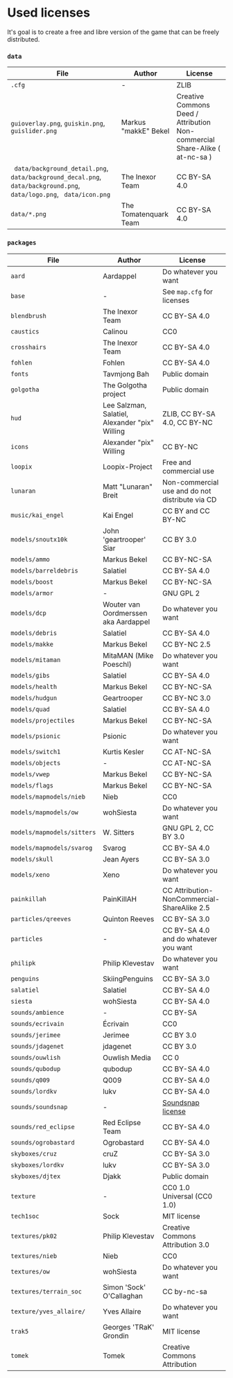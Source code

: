 # Used licenses

It's goal is to create a free and libre version of the game that can be freely distributed.

### `data`

| File | Author | License |
| ---- | ------ | ------- |
| `.cfg` | -    | ZLIB    |
| `guioverlay.png`, `guiskin.png`, `guislider.png` | Markus "makkE" Bekel | Creative Commons Deed / Attribution Non-commercial Share-Alike ( at-nc-sa ) |
| ` data/background_detail.png`, ` data/background_decal.png`, ` data/background.png`, ` data/logo.png`, ` data/icon.png` | The Inexor Team | CC BY-SA 4.0 |
| `data/*.png` | The Tomatenquark Team | CC BY-SA 4.0 |

### `packages`

| File | Author | License |
| ---- | ------ | ------- |
| `aard` | Aardappel | Do whatever you want |
| `base` | - | See `map.cfg` for licenses |
| `blendbrush` | The Inexor Team | CC BY-SA 4.0 |
| `caustics` | Calinou | CC0 |
| `crosshairs` | The Inexor Team | CC BY-SA 4.0 |
| `fohlen` | Fohlen | CC BY-SA 4.0 |
| `fonts` | Tavmjong Bah | Public domain |
| `golgotha` | The Golgotha project | Public domain |
| `hud` | Lee Salzman, Salatiel, Alexander "pix" Willing | ZLIB, CC BY-SA 4.0, CC BY-NC |
| `icons` | Alexander "pix" Willing | CC BY-NC |
| `loopix` | Loopix-Project | Free and commercial use |
| `lunaran` | Matt "Lunaran"  Breit | Non-commercial use and do not distribute via CD |
| `music/kai_engel` | Kai Engel | CC BY and CC BY-NC |
| `models/snoutx10k` | John 'geartrooper' Siar | CC BY 3.0 |
| `models/ammo`  | Markus Bekel | CC BY-NC-SA |
| `models/barreldebris` | Salatiel | CC BY-SA 4.0 |
| `models/boost` | Markus Bekel | CC BY-NC-SA |
| `models/armor` | - | GNU GPL 2 |
| `models/dcp`   | Wouter van Oordmerssen aka Aardappel | Do whatever you want |
| `models/debris` | Salatiel | CC BY-SA 4.0 |
| `models/makke` | Markus Bekel | CC BY-NC 2.5 |
| `models/mitaman` | MitaMAN (Mike Poeschl) | Do whatever you want |
| `models/gibs` | Salatiel | CC BY-SA 4.0 |
| `models/health` | Markus Bekel | CC BY-NC-SA |
| `models/hudgun` | Geartrooper | CC BY-NC 3.0 |
| `models/quad` | Salatiel      | CC BY-SA 4.0 |
| `models/projectiles` | Markus Bekel | CC BY-NC-SA |
| `models/psionic` | Psionic | Do whatever you want |
| `models/switch1` | Kurtis Kesler | CC AT-NC-SA |
| `models/objects` | - | CC AT-NC-SA |
| `models/vwep` | Markus Bekel | CC BY-NC-SA |
| `models/flags` | Markus Bekel | CC BY-NC-SA |
| `models/mapmodels/nieb` | Nieb | CC0 |
| `models/mapmodels/ow` | wohSiesta | Do whatever you want |
| `models/mapmodels/sitters` | W. Sitters | GNU GPL 2, CC BY 3.0 |
| `models/mapmodels/svarog` | Svarog | CC BY-SA 4.0 |
| `models/skull` | Jean Ayers | CC BY-SA 3.0 |
| `models/xeno` | Xeno | Do whatever you want |
| `painkillah` | PainKillAH | CC Attribution-NonCommercial-ShareAlike 2.5 |
| `particles/qreeves` | Quinton Reeves | CC BY-SA 3.0 |
| `particles` | - | CC BY-SA 4.0 and do whatever you want |
| `philipk` | Philip Klevestav | Do whatever you want |
| `penguins` | SkiingPenguins | CC BY-SA 3.0 |
| `salatiel` | Salatiel | CC BY-SA 4.0 |
| `siesta`   | wohSiesta | CC BY-SA 4.0 |
| `sounds/ambience` | - | CC BY-SA     |
| `sounds/ecrivain` | Écrivain | CC0 |
| `sounds/jerimee` | Jerimee | CC BY 3.0 |
| `sounds/jdagenet` | jdagenet | CC BY 3.0 |
| `sounds/ouwlish` | Ouwlish Media | CC 0 |
| `sounds/qubodup` | qubodup | CC BY-SA 4.0 |
| `sounds/q009` | Q009 | CC BY-SA 4.0 |
| `sounds/lordkv` | lukv | CC BY-SA 4.0 |
| `sounds/soundsnap` | - | [Soundsnap license](https://www.soundsnap.com/licence) |
| `sounds/red_eclipse` | Red Eclipse Team | CC BY-SA 4.0 |
| `sounds/ogrobastard` | Ogrobastard      | CC BY-SA 4.0 |
| `skyboxes/cruz` | cruZ | CC BY-SA 3.0 |
| `skyboxes/lordkv` | lukv | CC BY-SA 3.0 |
| `skyboxes/djtex` | Djakk | Public domain |
| `texture` | - | CC0 1.0 Universal (CC0 1.0) |
| `tech1soc`| Sock | MIT license |
| `textures/pk02` | Philip Klevestav | Creative Commons Attribution 3.0 |
| `textures/nieb` | Nieb | CC0 |
| `textures/ow` | wohSiesta | Do whatever you want |
| `textures/terrain_soc` | Simon 'Sock' O'Callaghan | CC by-nc-sa |
| `texture/yves_allaire/` | Yves Allaire | Do whatever you want |
| `trak5` | Georges 'TRaK' Grondin | MIT license |
| `tomek` | Tomek | Creative Commons Attribution |
